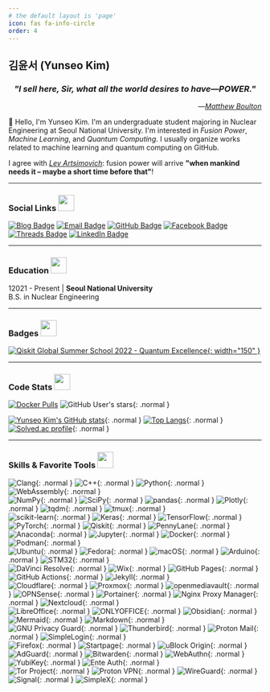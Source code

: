 ```yaml
---
# the default layout is 'page'
icon: fas fa-info-circle
order: 4
---
```


## 김윤서 (Yunseo Kim)

<h3 align="center"><em>"I sell here, Sir, what all the world desires to have—POWER."</em></h3>
<p align="right">―<a href="https://en.wikipedia.org/wiki/Matthew_Boulton"><i>Matthew Boulton</i></a></p>

👋 Hello, I'm Yunseo Kim. I'm an undergraduate student majoring in Nuclear Engineering at Seoul National University. I'm interested in *Fusion Power*, *Machine Learning*, and *Quantum Computing*. I usually organize works related to machine learning and quantum computing on GitHub.

I agree with *[Lev Artsimovich](https://en.wikipedia.org/wiki/Lev_Artsimovich)*: fusion power will arrive **"when mankind needs it – maybe a short time before that"**!
- - -

### Social Links <img src = "https://media.giphy.com/media/pLo39nQ9yGahnDFbay/giphy.gif" width=32 alt="">
[![Blog Badge](https://img.shields.io/badge/-Blog-3884FF?style=flat-square&logo=Gitbook&logoColor=white&link=https://www.yunseo.kim/)](https://www.yunseo.kim)
[![Email Badge](https://img.shields.io/badge/-Email-8B89CC?style=flat-square&logo=Mail.Ru&logoColor=white&link=mailto:contact@yunseo.kim)](mailto:contact@yunseo.kim)
[![GitHub Badge](https://img.shields.io/badge/-GitHub-181717?style=flat-square&logo=github&logoColor=white&link=https://github.com/yunseo-kim)](https://github.com/yunseo-kim)
[![Facebook Badge](https://img.shields.io/badge/-Facebook-1877F2?style=flat-square&logo=facebook&logoColor=white&link=https://www.facebook.com/yunse0-kim/)](https://www.facebook.com/yunse0-kim/)
[![Threads Badge](https://img.shields.io/badge/-Threads-000000?style=flat-square&logo=threads&logoColor=white&link=https://www.threads.net/@yxnseo.k)](https://www.threads.net/@yxnseo.k)
[![LinkedIn Badge](https://img.shields.io/badge/-LinkedIn-0A66C2?style=flat-square&link=https://www.linkedin.com/in/yunseo-kim/)](https://www.linkedin.com/in/yunseo-kim/)
- - -

### Education <img src = "https://media1.giphy.com/media/v1.Y2lkPTc5MGI3NjExMTgzYnlsaGZwZWhqajI5ZzR2d3I0b2NrbTYxZTdtZXR1Zmp2NXg5biZlcD12MV9pbnRlcm5hbF9naWZfYnlfaWQmY3Q9cw/dBrXAuiJQpBTgFhHFH/giphy.gif" width=32 alt="">
12021 - Present | **Seoul National University**  
B.S. in Nuclear Engineering
- - -

### Badges <img src = "https://media.giphy.com/media/oUhQb6SSMXEDnvBnbJ/giphy.gif" width=32 alt="">
<!--START_SECTION:badges-->
[![Qiskit Global Summer School 2022 - Quantum Excellence](https://images.credly.com/images/36d21fa5-2f19-4cdc-a80d-29488161b6cd/image.png){: width="150" }](https://www.credly.com/badges/0a42bffd-1d2e-49ec-ab59-f8a150cec992)
<!--END_SECTION:badges-->
- - -

### Code Stats <img src = "https://media.giphy.com/media/KzJkzjggfGN5Py6nkT/giphy.gif" width=32 alt="">
[![Docker Pulls](https://img.shields.io/docker/pulls/yunseokim/dl-env?style=flat-square&logo=docker&logoColor=2496ED&link=https%3A%2F%2Fhub.docker.com%2Fu%2Fyunseokim)](https://hub.docker.com/u/yunseokim)
![GitHub User's stars](https://img.shields.io/github/stars/yunseo-kim?affiliations=OWNER%2CCOLLABORATOR&label=GitHub%20stars&logo=GitHub&style=flat-square){: .normal }

[![Yunseo Kim's GitHub stats](https://github-readme-stats.vercel.app/api?username=yunseo-kim&show_icons=true&include_all_commits=true&disable_animations=false&count_private=true)](https://github.com/anuraghazra/github-readme-stats){: .normal }
[![Top Langs](https://github-readme-stats.vercel.app/api/top-langs/?username=yunseo-kim&hide=jupyter%20notebook&layout=donut)](https://github.com/anuraghazra/github-readme-stats){: .normal }
[![Solved.ac profile](https://mazassumnida.wtf/api/v2/generate_badge?boj=yunseo47)](https://solved.ac/yunseo47){: .normal }
- - -

### Skills & Favorite Tools <img src = "https://media2.giphy.com/media/QssGEmpkyEOhBCb7e1/giphy.gif?cid=ecf05e47a0n3gi1bfqntqmob8g9aid1oyj2wr3ds3mg700bl&rid=giphy.gif" width="32" alt="">

![Clang](https://img.shields.io/badge/-C-A8B9CC?style=flat-square&logo=C&logoColor=white){: .normal }
![C++](https://img.shields.io/badge/-C%2B%2B-00599C?style=flat-square&logo=C%2B%2B&logoColor=white){: .normal }
![Python](https://img.shields.io/badge/-Python-3776AB?style=flat-square&logo=Python&logoColor=white){: .normal }
![WebAssembly](https://img.shields.io/badge/-WebAssembly-654FF0?style=flat-square&logo=webassembly&logoColor=white){: .normal }  
![NumPy](https://img.shields.io/badge/-NumPy-013243?style=flat-square&logo=numpy&logoColor=white){: .normal }
![SciPy](https://img.shields.io/badge/-SciPy-8CAAE6?style=flat-square&logo=scipy&logoColor=white){: .normal }
![pandas](https://img.shields.io/badge/-pandas-150458?style=flat-square&logo=pandas&logoColor=white){: .normal }
![Plotly](https://img.shields.io/badge/-Plotly-3F4F75?style=flat-square&logo=plotly&logoColor=white){: .normal }
![tqdm](https://img.shields.io/badge/-tqdm-FFC107?style=flat-square&logo=tqdm&logoColor=white){: .normal }
![tmux](https://img.shields.io/badge/-tmux-1BB91F?style=flat-square&logo=tmux&logoColor=white){: .normal }  
![scikit-learn](https://img.shields.io/badge/-scikit--learn-F7931E?style=flat-square&logo=scikitlearn&logoColor=white){: .normal }
![Keras](https://img.shields.io/badge/-Keras-D00000?style=flat-square&logo=Keras&logoColor=white){: .normal }
![TensorFlow](https://img.shields.io/badge/-TensorFlow-FF6F00?style=flat-square&logo=tensorflow&logoColor=white){: .normal }
![PyTorch](https://img.shields.io/badge/-PyTorch-EE4C2C?style=flat-square&logo=pytorch&logoColor=white){: .normal }
![Qiskit](https://img.shields.io/badge/-Qiskit-6929C4?style=flat-square&logo=qiskit&logoColor=white){: .normal }
![PennyLane](https://img.shields.io/badge/-PennyLane-2c7c7f?style=flat-square){: .normal }  
![Anaconda](https://img.shields.io/badge/-Anaconda-44A833?style=flat-square&logo=anaconda&logoColor=white){: .normal }
![Jupyter](https://img.shields.io/badge/-Jupyter-F37626?style=flat-square&logo=Jupyter&logoColor=white){: .normal }
![Docker](https://img.shields.io/badge/-Docker-2496ED?style=flat-square&logo=docker&logoColor=white){: .normal }
![Podman](https://img.shields.io/badge/-Podman-892CA0?style=flat-square&logo=podman&logoColor=white){: .normal }  
![Ubuntu](https://img.shields.io/badge/-Ubuntu-E95420?style=flat-square&logo=ubuntu&logoColor=white){: .normal }
![Fedora](https://img.shields.io/badge/-Fedora-51A2DA?style=flat-square&logo=fedora&logoColor=white){: .normal }
![macOS](https://img.shields.io/badge/-macOS-000000?style=flat-square&logo=Apple&logoColor=white){: .normal }
![Arduino](https://img.shields.io/badge/-Arduino-00979D?style=flat-square&logo=arduino&logoColor=white){: .normal }
![STM32](https://img.shields.io/badge/-STM32-03234B?style=flat-square&logo=stmicroelectronics&logoColor=white){: .normal }  
![DaVinci Resolve](https://img.shields.io/badge/-DaVinci%20Resolve-233A51?style=flat-square&logo=davinciresolve&logoColor=white){: .normal }
![Wix](https://img.shields.io/badge/-Wix-0C6EFC?style=flat-square&logo=wix&logoColor=white){: .normal }
![GitHub Pages](https://img.shields.io/badge/-GitHub%20Pages-222222?style=flat-square&logo=githubpages&logoColor=white){: .normal }
![GitHub Actions](https://img.shields.io/badge/-GitHub%20Actions-2088FF?style=flat-square&logo=githubactions&logoColor=white){: .normal }
![Jekyll](https://img.shields.io/badge/-Jekyll-CC0000?style=flat-square&logo=jekyll&logoColor=white){: .normal }  
![Cloudflare](https://img.shields.io/badge/-Cloudflare-F38020?style=flat-square&logo=cloudflare&logoColor=white){: .normal }
![Proxmox](https://img.shields.io/badge/-Proxmox-E57000?style=flat-square&logo=proxmox&logoColor=white){: .normal }
![openmediavault](https://img.shields.io/badge/-openmediavault-5DACDF?style=flat-square&logo=openmediavault&logoColor=white){: .normal }
![OPNSense](https://img.shields.io/badge/-OPNSense-D94F00?style=flat-square&logo=opnsense&logoColor=white){: .normal }
![Portainer](https://img.shields.io/badge/-Portainer-13BEF9?style=flat-square&logo=portainer&logoColor=white){: .normal }
![Nginx Proxy Manager](https://img.shields.io/badge/-Nginx%20Proxy%20Manager-F15833?style=flat-square&logo=nginxproxymanager&logoColor=white){: .normal }
![Nextcloud](https://img.shields.io/badge/-Nextcloud-0082C9?style=flat-square&logo=nextcloud&logoColor=white){: .normal }  
![LibreOffice](https://img.shields.io/badge/-LibreOffice-18A303?style=flat-square&logo=libreoffice&logoColor=white){: .normal }
![ONLYOFFICE](https://img.shields.io/badge/-ONLYOFFICE-444444?style=flat-square&logo=onlyoffice&logoColor=white){: .normal }
![Obsidian](https://img.shields.io/badge/-Obsidian-7C3AED?style=flat-square&logo=obsidian&logoColor=white){: .normal }
![Mermaid](https://img.shields.io/badge/-Mermaid-FF3670?style=flat-square&logo=mermaid&logoColor=white){: .normal }
![Markdown](https://img.shields.io/badge/-Markdown-000000?style=flat-square&logo=markdown&logoColor=white){: .normal }  
![GNU Privacy Guard](https://img.shields.io/badge/-GNU%20Privacy%20Guard-0093DD?style=flat-square&logo=gnuprivacyguard&logoColor=white){: .normal }
![Thunderbird](https://img.shields.io/badge/-Thunderbird-0A84FF?style=flat-square&logo=thunderbird&logoColor=white){: .normal }
![Proton Mail](https://img.shields.io/badge/-Proton%20Mail-6D4AFF?style=flat-square&logo=protonmail&logoColor=white){: .normal }
![SimpleLogin](https://img.shields.io/badge/-SimpleLogin-EA319F?style=flat-square&logo=simplelogin&logoColor=white){: .normal }  
![Firefox](https://img.shields.io/badge/-Firefox-FF7139?style=flat-square&logo=firefox&logoColor=white){: .normal }
![Startpage](https://img.shields.io/badge/-Startpage-6563FF?style=flat-square&logo=startpage&logoColor=white){: .normal }
![uBlock Origin](https://img.shields.io/badge/-uBlock%20Origin-800000?style=flat-square&logo=ublockorigin&logoColor=white){: .normal }
![AdGuard](https://img.shields.io/badge/-AdGuard-68BC71?style=flat-square&logo=adguard&logoColor=white){: .normal }
![Bitwarden](https://img.shields.io/badge/-Bitwarden-175DDC?style=flat-square&logo=bitwarden&logoColor=white){: .normal }
![WebAuthn](https://img.shields.io/badge/-WebAuthn-3423A6?style=flat-square&logo=webauthn&logoColor=white){: .normal }
![YubiKey](https://img.shields.io/badge/-YubiKey-84BD00?style=flat-square&logo=yubico&logoColor=white){: .normal }
![Ente Auth](https://img.shields.io/badge/-Ente%20Auth-9610D6?style=flat-square){: .normal }  
![Tor Project](https://img.shields.io/badge/-Tor%20Project-7D4698?style=flat-square&logo=torproject&logoColor=white){: .normal }
![Proton VPN](https://img.shields.io/badge/-Proton%20VPN-66DEB1?style=flat-square&logo=protonvpn&logoColor=white){: .normal }
![WireGuard](https://img.shields.io/badge/-WireGuard-88171A?style=flat-square&logo=wireguard&logoColor=white){: .normal }
![Signal](https://img.shields.io/badge/-Signal-3B45FD?style=flat-square&logo=signal&logoColor=white){: .normal }
![SimpleX](https://img.shields.io/badge/-SimpleX-000000?style=flat-square&logo=simplex&logoColor=white){: .normal }
